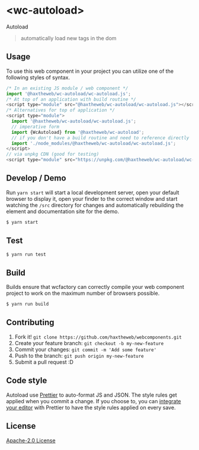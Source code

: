 # &lt;wc-autoload&gt;

Autoload
> automatically load new tags in the dom

## Usage
To use this web component in your project you can utilize one of the following styles of syntax.

```js
/* In an existing JS module / web component */
import '@haxtheweb/wc-autoload/wc-autoload.js';
/* At top of an application with build routine */
<script type="module" src="@haxtheweb/wc-autoload/wc-autoload.js"></script>
/* Alternatives for top of application */
<script type="module">
  import '@haxtheweb/wc-autoload/wc-autoload.js';
  // imperative form
  import {WcAutoload} from '@haxtheweb/wc-autoload';
  // if you don't have a build routine and need to reference directly
  import './node_modules/@haxtheweb/wc-autoload/wc-autoload.js';
</script>
// via unpkg CDN (good for testing)
<script type="module" src="https://unpkg.com/@haxtheweb/wc-autoload/wc-autoload.js"></script>
```

## Develop / Demo
Run `yarn start` will start a local development server, open your default browser to display it, open your finder to the correct window and start watching the `/src` directory for changes and automatically rebuilding the element and documentation site for the demo.
```bash
$ yarn start
```

## Test

```bash
$ yarn run test
```

## Build
Builds ensure that wcfactory can correctly compile your web component project to
work on the maximum number of browsers possible.
```bash
$ yarn run build
```

## Contributing

1. Fork it! `git clone https://github.com/haxtheweb/webcomponents.git`
2. Create your feature branch: `git checkout -b my-new-feature`
3. Commit your changes: `git commit -m 'Add some feature'`
4. Push to the branch: `git push origin my-new-feature`
5. Submit a pull request :D

## Code style

Autoload  use [Prettier][prettier] to auto-format JS and JSON.  The style rules get applied when you commit a change.  If you choose to, you can [integrate your editor][prettier-ed] with Prettier to have the style rules applied on every save.

[prettier]: https://github.com/prettier/prettier/
[prettier-ed]: https://github.com/prettier/prettier/#editor-integration
[polyserve]: https://github.com/Polymer/polyserve
[web-component-tester]: https://github.com/Polymer/web-component-tester

## License
[Apache-2.0 License](http://opensource.org/licenses/Apache-2.0)